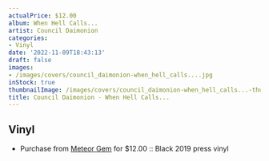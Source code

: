 ```yaml
---
actualPrice: $12.00
album: When Hell Calls...
artist: Council Daimonion
categories:
- Vinyl
date: '2022-11-09T18:43:13'
draft: false
images:
- /images/covers/council_daimonion-when_hell_calls....jpg
inStock: true
thumbnailImage: /images/covers/council_daimonion-when_hell_calls...-thumb.jpg
title: Council Daimonion - When Hell Calls...
---
```


## Vinyl
* Purchase from [Meteor Gem](https://meteor-gem.com/products/used-council-daimonion-when-hell-calls-10) for $12.00 :: Black 2019 press vinyl
